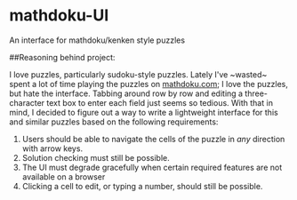 mathdoku-UI
===========

An interface for mathdoku/kenken style puzzles

##Reasoning behind project:

I love puzzles, particularly sudoku-style puzzles. Lately I've ~wasted~ spent a lot of time playing the puzzles on [mathdoku.com](http://www.mathdoku.com/); I love the puzzles, but hate the interface. Tabbing around row by row and editing a three-character text box to enter each field just seems so tedious. With that in mind, I decided to figure out a way to write a lightweight interface for this and similar puzzles based on the following requirements:

1. Users should be able to navigate the cells of the puzzle in *any* direction with arrow keys.
2. Solution checking must still be possible.
3. The UI must degrade gracefully when certain required features are not available on a browser
4. Clicking a cell to edit, or typing a number, should still be possible.
